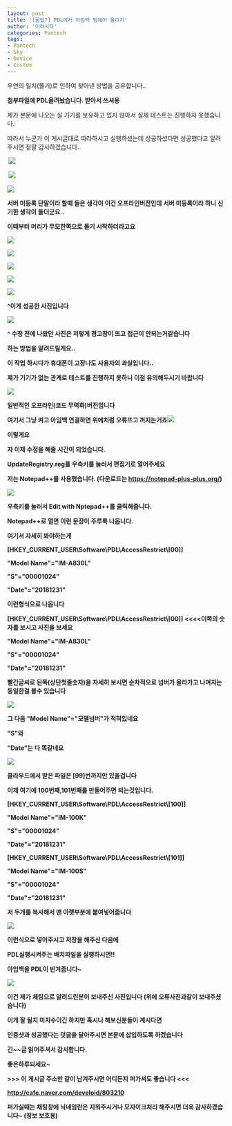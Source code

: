```yaml
---
layout: post
title: '[꿀팁?] PDL에서 아임백 펌웨어 올리기'
author: '이라시타'
categories: Pantech
tags:
- Pantech
- Sky
- Device
- Custom
---
```



<script> location.href='https://cafe.naver.com/develoid/803210' ; </script>

<p>우연의 일치(똘기)로 인하여 찾아낸 방법을 공유합니다..</p><p><b>첨부파일에 PDL올려놨습니다. 받아서 쓰셔용</b></p><p>제가 본문에 나오는 실 기기를 보유하고 있지 않아서 실제 테스트는 진행하지 못했습니다.</p><p>따라서 누군가 이 게시글대로 따라하시고 실행하셨는데 성공하셨다면 성공했다고 알려주시면 정말 감사하겠습니다..</p><b><b><b><p><b><p>&nbsp;<img src="https://cafeptthumb-phinf.pstatic.net/MjAxODA2MDZfMTUw/MDAxNTI4MjkzMjg5Nzk2._FXsAtYZuz3Jb4ES3GxR3D4OBUVhYERsMqNPzLMgClIg.b0iJRsv5wzNbivkCsx2-Ryc9TxNQb8GDgeIKt4QAsF4g.PNG.ohm08/chat1.PNG?type=w740"></p></blockquote></p></blockquote></blockquote></blockquote><b><b><b><b><p>&nbsp;<img src="https://cafeptthumb-phinf.pstatic.net/MjAxODA2MDZfNDgg/MDAxNTI4MjkzMjg5ODc2.0qKUa0lAs8TUAu0irHx4cLo10a2OFPScZqGhikOeNVEg.z2kTWksu5js3899x3IkOJA5FMvHdXN6Myqnq9hkjwC0g.PNG.ohm08/chat2.PNG?type=w740"></p></blockquote></blockquote></blockquote></blockquote><p><img src="https://cafeptthumb-phinf.pstatic.net/MjAxODA2MDZfMjgg/MDAxNTI4MjkzMjg5OTUw.nM_z1-OM4EQTB1sMX8iBHauAa-vbRoCN20AGS6wP36Qg.N2TrbrmNyVmK10lPoxmgBaUDV05UoHgcCDRULK10bSUg.PNG.ohm08/chat3.PNG?type=w740"></p><p>서버 미등록 단말이라 할때 들은 생각이 이건 오프라인버전인데 서버 미등록이라 하니 신기한 생각이 들더군요..</p><p>이때부터 머리가 무모한쪽으로 돌기 시작하더라고요</p><b><b><b><p><b><p><img src="https://cafeptthumb-phinf.pstatic.net/MjAxODA2MDZfNjIg/MDAxNTI4MjkzMjkwMDMz.bdYLmNk1_pYWr4AuGvILg57iSyz-xp2siZ3IrR_ChUwg.mEOCd88cxUWR5xA-2CabZLBkwOgNE6VcGRXyCX3oYEAg.PNG.ohm08/chat4.PNG?type=w740"></p></blockquote></p></blockquote></blockquote></blockquote><p><img src="https://cafeptthumb-phinf.pstatic.net/MjAxODA2MDZfNDUg/MDAxNTI4MjkzMjkwMDg1.Ms1Ugl_VCeh68YRY2zu-ZNdVxRZsI2v3OcV1_IA1TxIg.WDXywMM3zvmtLWY9_f_uBzYsYl08JXD-fyPdyFkvGuEg.PNG.ohm08/chat5.PNG?type=w740"></p><p><img src="https://cafeptthumb-phinf.pstatic.net/MjAxODA2MDZfMTEg/MDAxNTI4Mjk1MzM1MzU0.wGcqF0HbfFeTJDvG7MvjuMJQRVJQIXiuP0ZzJONj9UAg.vHrRAnZkvnr_Mw5gHJpxG95E2McZUmPJLYJMaCxux-og.PNG.ohm08/chat6.PNG?type=w740"><b></p><p><img src="https://cafeptthumb-phinf.pstatic.net/MjAxODA2MDZfMjEy/MDAxNTI4MjkzMjkwMjUw.2qunWER5EwaJk1Q3GLiK9rB0xnwkwz0MGWQ-rwkMPvQg.aatK58HlgGvKrxVmIU6uHcOrMtdgAMXE8COeLpOwRjog.PNG.ohm08/chat7.PNG?type=w740"></p><p><img src="https://cafeptthumb-phinf.pstatic.net/MjAxODA2MDZfMjkw/MDAxNTI4MjkzMjkwMjg2.j4R1M1leymKp3OAmrWzf3uKNv1wcZqfrHPdeGOGmPb8g.iYLY0hOcMC_MTONppIpudThndi0lQX5HcnXRgRo6hbYg.PNG.ohm08/chat8.PNG?type=w740"></p><p>^이게 성공한 사진입니다</p><p><img src="https://cafeptthumb-phinf.pstatic.net/MjAxODA2MDZfMTk5/MDAxNTI4MjkzMjkwMzY3.N3jZU70GA8xWJZTZVjiJ4NyJGIZB48rE9pmT5GS7gXEg.ckNc2Bf6b8foON1NZEvipHPWa6n0CJzzt1EvnnWqAuwg.PNG.ohm08/chat9.PNG?type=w740"></p><p>^ 수정 전에 나왔던 사진은 저렇게 경고창이 뜨고 접근이 안되는거같습니다</p><p>하는 방법을 알려드릴게요..</p><p><b>이 작업 하시다가 휴대폰이 고장나도 사용자의 과실입니다..</b></p><p><b>제가 기기가 없는 관계로 테스트를 진행하지 못하니 이점 유의해두시기 바랍니다</b></p><p><img src="https://cafeptthumb-phinf.pstatic.net/MjAxODA2MDZfNDAg/MDAxNTI4MjkzNTI4MDYx.KfE2qcjApdryEV7vfpgS9HX3foNHdPFThEYtmUYRChog.HvJ64CN46KtLXSvMT_f9C3cLOcF6VyZ4f4NeuO8pDYAg.PNG.ohm08/PDL1.PNG?type=w740"></p><p>일반적인 오프라인(코드 무력화)버전입니다</p><p>여기서 <b>그냥 켜고 아임백 연결하면 위에처럼 오류뜨고 꺼지는거죠</b><img src="https://cafeptthumb-phinf.pstatic.net/MjAxODA2MDZfMTUg/MDAxNTI4MjkzNjMxNzMy.YM0Hhz-_EncaUGLg5LX_XWBWAJLSq5-46EWWFziZyi4g.HfYt_AIXLbVQtpK3br_xCEpHe_j5WKHJWK7JUTM541gg.JPEG.ohm08/bandicam_2018-06-06_18-45-49-461.jpg?type=w740"></p><p>이렇게요</p><p>자 이제 수정을 해줄 시간이 되었습니다.</p><p>UpdateRegistry.reg를 우측키를 눌러서 편집기로 열어주세요</p><p>저는 Notepad++를 사용했습니다. (다운로드는&nbsp;<a href="https://notepad-plus-plus.org/">https://notepad-plus-plus.org/</a>)</p><p><img src="https://cafeptthumb-phinf.pstatic.net/MjAxODA2MDZfMjM5/MDAxNTI4MjkzNTI4MTEz.vfHl3RK5GfDgeJfeBXBoI-2B4ua_r47LzPIBoLZQJWog.sci-j5wt7d4J64rOCkUV1GVPI34VT1VCwiyojI_tu3Ag.PNG.ohm08/PDL2.png?type=w740"></p><p>우측키를 눌러서 Edit with Nptepad++를 클릭해줍니다.</p><p>Notepad++로 열면 이런 문장이 주루룩 나옵니다.</p><p>여기서 자세히 봐야하는게</p><b><p><p>[HKEY_CURRENT_USER\Software\PDL\AccessRestrict\[00]]</p></p><p><p>"Model Name"="IM-A830L"</p></p><p><p>"S"="00001024"</p></p><p><p>"Date"="20181231"</p></p></blockquote><p><p>이런형식으로 나옵니다</p><p><b>[HKEY_CURRENT_USER\Software\PDL\AccessRestrict\[00]] &lt;&lt;&lt;&lt;이쪽의 숫자를 보시고 사진을 보세요</b></p><p>"Model Name"="IM-A830L"</p><p>"S"="00001024"</p><p>"Date"="20181231"</p><p>빨간글씨로 된쪽(상단첫줄숫자)을 자세히 보시면 순차적으로 넘버가 올라가고 나며지는 동일한걸 볼수 있습니다</p></p><p><img src="https://cafeptthumb-phinf.pstatic.net/MjAxODA2MDZfMjUx/MDAxNTI4MjkzNTI4MTg5.ejPoXLd9ezVeCaGQE5m6RHTPIjyB52ubl-6c-8w880sg.XfHONsJlPb04McC2vPzMtzVi5VwtOWmfa5gh5ke5rvog.PNG.ohm08/PDL3.PNG?type=w740"></p><p>그 다음 "Model Name"="모델넘버"가 적혀있네요</p><p>"S"와</p><p>"Date"는 다 똑같네요</p><p><img src="https://cafeptthumb-phinf.pstatic.net/MjAxODA2MDZfMjU0/MDAxNTI4MjkzNTI4Mjcy.ZIRrWe_hhDe7VaepYoPHYTxEMWXjI5M7A3xZ7B3KphAg.xXv1n6C1N6CTM6YZOX2-6TtB_IjCgC1Z8qbr8QubycAg.PNG.ohm08/PDL4.PNG?type=w740"></p><p>클라우드에서 받은 파일은 [99]번까지만 있을겁니다</p><p>이제 여기에 100번째,101번째를 만들어주면 되는것입니다.</p><p>[HKEY_CURRENT_USER\Software\PDL\AccessRestrict\[100]]</p><p>"Model Name"="IM-100K"</p><p>"S"="00001024"</p><p>"Date"="20181231"</p><p>[HKEY_CURRENT_USER\Software\PDL\AccessRestrict\[101]]</p><p>"Model Name"="IM-100S"</p><p>"S"="00001024"</p><p>"Date"="20181231"</p><p>저 두개를 복사해서 맨 아랫부분에 붙여넣어줍니다</p></p><p><img src="https://cafeptthumb-phinf.pstatic.net/MjAxODA2MDZfMTM4/MDAxNTI4MjkzNTI4Mzg4.eXFlcs87RVhQ765NN3Sym3m_tCAgJOeWC37GDJ3sipUg.Djh88j5ZrUNKQh32IBsAG2-ro7Dy070grBWGAbJvMxIg.PNG.ohm08/PDL5.PNG?type=w740"></p><p>이런식으로 넣어주시고 저장을 해주신 다음에</p><p>PDL실행시켜주는 배치파일을 실행하시면!!</p><p>아임백을 PDL이 반겨줍니다~</p><p><img src="https://cafeptthumb-phinf.pstatic.net/MjAxODA2MDZfNDMg/MDAxNTI4Mjk0Mzc2MTQ2.i5Bvpmj_2pJhDkIxEyov2xbXWK9dQglIw5xSNAV5kUgg.6WZt-sMJYdLp-K2o-j4yuJKxQDAeQs6wMp7YpgYviZgg.JPEG.ohm08/bandicam_2018-06-06_22-41-16-071.jpg?type=w740"><b></p><p>이건 제가 체팅으로 알려드린분이 보내주신 사진입니다 (위에 오류사진과같이 보내주셨습니다)</p><p>이게 잘 될지 미지수이긴 하지만 혹시나 해보신분들이 계시다면</p><p>인증샷과 성공했다는 덧글을 달아주시면 본문에 삽입하도록 하겠습니다</p><p>긴~~글 읽어주셔서 감사합니다.</p><p>좋은하루되세요~</p><p><b>&gt;&gt;&gt; 이 게시글 주소만 같이 남겨주시면 어디든지 퍼가셔도 좋습니다 &lt;&lt;&lt;</b></p><p><b><a href="http://cafe.naver.com/develoid/803210">http://cafe.naver.com/develoid/803210</a></b></p><p><b>퍼가실때는 채팅창에 닉네임란은 지워주시거나 모자이크처리 해주시면 더욱 감사하겠습니다~&nbsp;(정보 보호용)</b></p>
